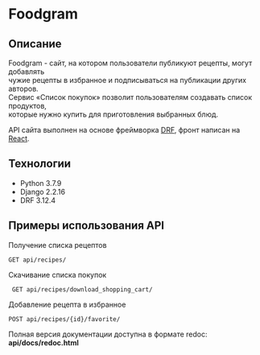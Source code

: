 # Foodgram

## Описание
Foodgram - сайт, на котором пользователи публикуют рецепты, могут добавлять  
чужие рецепты в избранное и подписываться на публикации других авторов.   
Сервис «Список покупок» позволит пользователям создавать список продуктов,  
которые нужно купить для приготовления выбранных блюд. 

API сайта выполнен на основе фреймворка [DRF], фронт написан на [React].

## Технологии
- Python 3.7.9
- Django 2.2.16
- DRF 3.12.4

## Примеры использования API
 
Получение списка рецептов

```
GET api/recipes/
```

Скачивание списка покупок

```
 GET api/recipes/download_shopping_cart/
```

Добавление рецепта в избранное

```
POST api/recipes/{id}/favorite/
```

Полная версия документации доступна в формате redoc: **api/docs/redoc.html**

[DRF]: <https://www.django-rest-framework.org/>
[React]: <https://reactjs.org/>